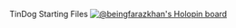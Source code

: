 TinDog Starting Files
[![@beingfarazkhan's Holopin board](https://holopin.io/api/user/board?user=beingfarazkhan)](https://holopin.io/@beingfarazkhan)
